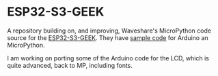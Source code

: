 # ESP32-S3-GEEK

A repository building on, and improving, Waveshare's MicroPython code source for the [ESP32-S3-GEEK](https://www.waveshare.com/wiki/ESP32-S3-GEEK). They have [sample code](https://www.waveshare.com/wiki/ESP32-S3-GEEK#Demo) for Arduino an MicroPython.

I am working on porting some of the Arduino code for the LCD, which is quite advanced, back to MP, including fonts.


